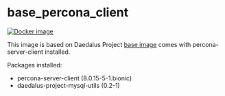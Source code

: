 # base_percona_client

[![Docker image](https://img.shields.io/badge/docker-latest-blue.svg)](https://hub.docker.com/r/daedalusproject/base_develop_percona__client)

This image is based on Daedalus Project [base image](/base) comes with percona-server-client installed.

Packages installed:

 * percona-server-client (8.0.15-5-1.bionic)
 * daedalus-project-mysql-utils (0.2-1)
